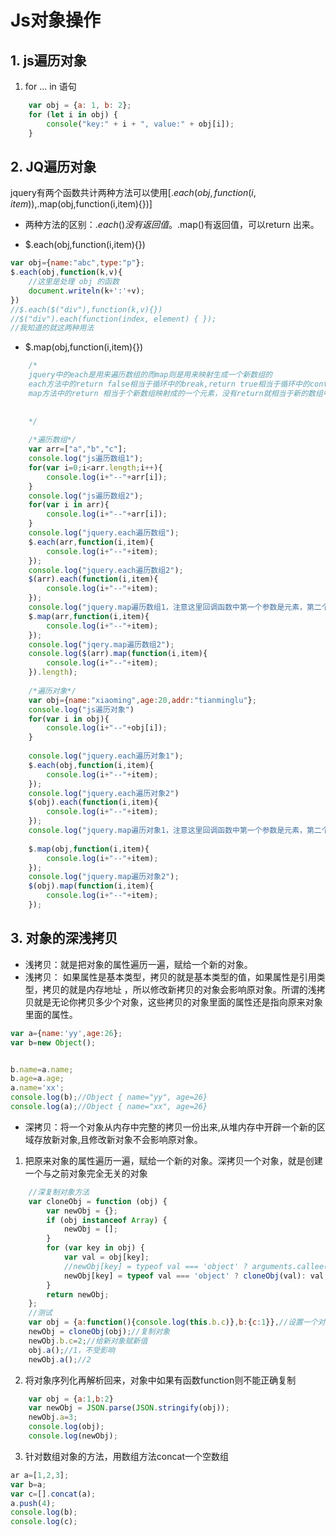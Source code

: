 # Js对象操作

## 1. js遍历对象

1. for ... in 语句

```js
    var obj = {a: 1, b: 2};  
    for (let i in obj) {  
        console("key:" + i + ", value:" + obj[i]);  
    }  
```    

## 2. JQ遍历对象
jquery有两个函数共计两种方法可以使用[$.each(obj,function(i,item){}),$.map(obj,function(i,item){})]
- 两种方法的区别：$.each()没有返回值。$.map()有返回值，可以return 出来。

- $.each(obj,function(i,item){})

```js
var obj={name:"abc",type:"p"};
$.each(obj,function(k,v){
    //这里是处理 obj 的函数
    document.writeln(k+':'+v);
})
//$.each($("div"),function(k,v){})
//$("div").each(function(index, element) { });
//我知道的就这两种用法
```

- $.map(obj,function(i,item){})

```js
    /* 
    jquery中的each是用来遍历数组的而map则是用来映射生成一个新数组的 
    each方法中的return false相当于循环中的break,return true相当于循环中的continue 
    map方法中的return 相当于个新数组映射成的一个元素，没有return就相当于新的数组中忽略掉了这个元素 
     
     
    */  
      
    /*遍历数组*/  
    var arr=["a","b","c"];  
    console.log("js遍历数组1");  
    for(var i=0;i<arr.length;i++){  
        console.log(i+"--"+arr[i]);  
    }  
    console.log("js遍历数组2");  
    for(var i in arr){  
        console.log(i+"--"+arr[i]);  
    }  
    console.log("jquery.each遍历数组");  
    $.each(arr,function(i,item){  
        console.log(i+"--"+item);  
    });  
    console.log("jquery.each遍历数组2");  
    $(arr).each(function(i,item){  
        console.log(i+"--"+item);  
    });  
    console.log("jquery.map遍历数组1，注意这里回调函数中第一个参数是元素，第二个是索引");  
    $.map(arr,function(i,item){  
        console.log(i+"--"+item);  
    });  
    console.log("jqery.map遍历数组2");  
    console.log($(arr).map(function(i,item){  
        console.log(i+"--"+item);  
    }).length);  
      
    /*遍历对象*/  
    var obj={name:"xiaoming",age:20,addr:"tianminglu"};  
    console.log("js遍历对象")  
    for(var i in obj){  
        console.log(i+"--"+obj[i]);  
    }  
      
    console.log("jquery.each遍历对象1");  
    $.each(obj,function(i,item){  
        console.log(i+"--"+item);  
    });  
    console.log("jquery.each遍历对象2")  
    $(obj).each(function(i,item){  
        console.log(i+"--"+item);  
    });  
    console.log("jquery.map遍历对象1，注意这里回调函数中第一个参数是元素，第二个是索引");  
      
    $.map(obj,function(i,item){  
        console.log(i+"--"+item);  
    });   
    console.log("jquery.map遍历对象2");  
    $(obj).map(function(i,item){  
        console.log(i+"--"+item);  
    });  
```

## 3. 对象的深浅拷贝
- 浅拷贝：就是把对象的属性遍历一遍，赋给一个新的对象。
- 浅拷贝： 如果属性是基本类型，拷贝的就是基本类型的值，如果属性是引用类型，拷贝的就是内存地址 ，所以修改新拷贝的对象会影响原对象。所谓的浅拷贝就是无论你拷贝多少个对象，这些拷贝的对象里面的属性还是指向原来对象里面的属性。

```js
var a={name:'yy',age:26};
var b=new Object();


b.name=a.name;
b.age=a.age;
a.name='xx';
console.log(b);//Object { name="yy", age=26}
console.log(a);//Object { name="xx", age=26}
```

- 深拷贝：将一个对象从内存中完整的拷贝一份出来,从堆内存中开辟一个新的区域存放新对象,且修改新对象不会影响原对象。
1. 把原来对象的属性遍历一遍，赋给一个新的对象。深拷贝一个对象，就是创建一个与之前对象完全无关的对象

```js
    //深复制对象方法    
    var cloneObj = function (obj) {  
        var newObj = {};  
        if (obj instanceof Array) {  
            newObj = [];  
        }  
        for (var key in obj) {  
            var val = obj[key];  
            //newObj[key] = typeof val === 'object' ? arguments.callee(val) : val; //arguments.callee 在哪一个函数中运行，它就代表哪个函数, 一般用在匿名函数中。  
            newObj[key] = typeof val === 'object' ? cloneObj(val): val;  
        }  
        return newObj;  
    };  
    //测试    
    var obj = {a:function(){console.log(this.b.c)},b:{c:1}},//设置一个对象  
    newObj = cloneObj(obj);//复制对象  
    newObj.b.c=2;//给新对象赋新值  
    obj.a();//1，不受影响  
    newObj.a();//2  
```

2. 将对象序列化再解析回来，对象中如果有函数function则不能正确复制

```js
    var obj = {a:1,b:2}  
    var newObj = JSON.parse(JSON.stringify(obj));  
    newObj.a=3;  
    console.log(obj);  
    console.log(newObj);  
```

3. 针对数组对象的方法，用数组方法concat一个空数组

```js
ar a=[1,2,3];  
var b=a;  
var c=[].concat(a);  
a.push(4);  
console.log(b);  
console.log(c); 
```

